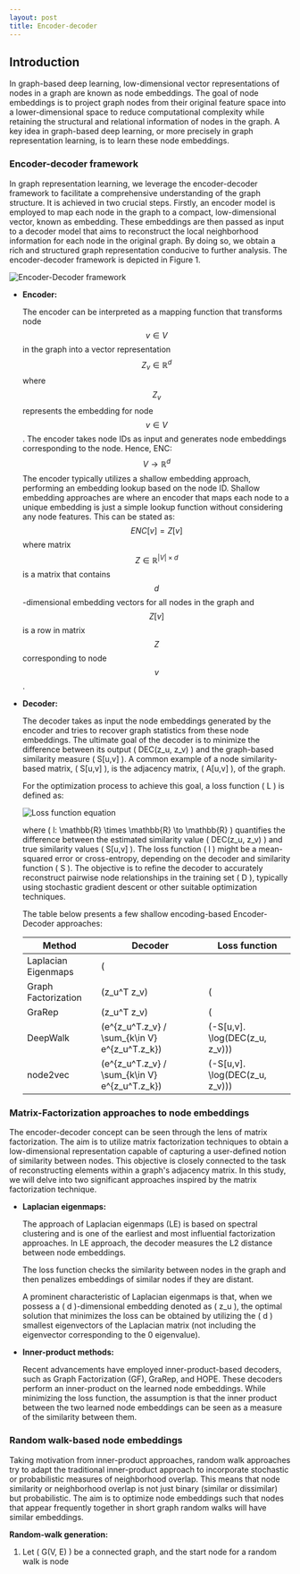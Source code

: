 ```yaml
---
layout: post
title: Encoder-decoder
---
```


## Introduction

In graph-based deep learning, low-dimensional vector representations of nodes in a graph are known as node embeddings. The goal of node embeddings is to project graph nodes from their original feature space into a lower-dimensional space to reduce computational complexity while retaining the structural and relational information of nodes in the graph. A key idea in graph-based deep learning, or more precisely in graph representation learning, is to learn these node embeddings.

### Encoder-decoder framework

In graph representation learning, we leverage the encoder-decoder framework to facilitate a comprehensive understanding of the graph structure. It is achieved in two crucial steps. Firstly, an encoder model is employed to map each node in the graph to a compact, low-dimensional vector, known as embedding. These embeddings are then passed as input to a decoder model that aims to reconstruct the local neighborhood information for each node in the original graph. By doing so, we obtain a rich and structured graph representation conducive to further analysis. The encoder-decoder framework is depicted in Figure 1.

![Encoder-Decoder framework](/graph-mining/assets/img/enc-dec.png)

- **Encoder:**

  The encoder can be interpreted as a mapping function that transforms node $$ v \in V $$ in the graph into a vector representation $$ Z_v \in \mathbb{R}^d $$ where $$ Z_v $$ represents the embedding for node $$ v \in V $$. The encoder takes node IDs as input and generates node embeddings corresponding to the node. Hence,
ENC: $$ V \to \mathbb{R}^d $$
The encoder typically utilizes a shallow embedding approach, performing an embedding lookup based on the node ID. Shallow embedding approaches are where an encoder that maps each node to a unique embedding is just a simple lookup function without considering any node features. This can be stated as:
$$ ENC[v] = Z[v] $$
where matrix $$ Z \in \mathbb{R} ^{\left| V \right| \times d} $$ is a matrix that contains $$ d $$-dimensional embedding vectors for all nodes in the graph and $$ Z[v] $$ is a row in matrix $$ Z $$ corresponding to node $$ v $$.

- **Decoder:**

  The decoder takes as input the node embeddings generated by the encoder and tries to recover graph statistics from these node embeddings. The ultimate goal of the decoder is to minimize the difference between its output \( DEC(z_u, z_v) \) and the graph-based similarity measure \( S[u,v] \). A common example of a node similarity-based matrix, \( S[u,v] \), is the adjacency matrix, \( A[u,v] \), of the graph.

  For the optimization process to achieve this goal, a loss function \( L \) is defined as:

  ![Loss function equation](https://render.githubusercontent.com/render/math?math=L%20%3D%20%5Csum_%7B(u%2Cv)%20%5Cin%20D%7D%20l(DEC(z_u%2C%20z_v)%2C%20S%5Bu%2Cv%5D))

  where \( l: \mathbb{R} \times \mathbb{R} \to \mathbb{R} \) quantifies the difference between the estimated similarity value \( DEC(z_u, z_v) \) and true similarity values \( S[u,v] \). The loss function \( l \) might be a mean-squared error or cross-entropy, depending on the decoder and similarity function \( S \). The objective is to refine the decoder to accurately reconstruct pairwise node relationships in the training set \( D \), typically using stochastic gradient descent or other suitable optimization techniques.

  The table below presents a few shallow encoding-based Encoder-Decoder approaches:

  | Method            | Decoder                      | Loss function                                    |
  |-------------------|------------------------------|--------------------------------------------------|
  | Laplacian Eigenmaps | \(||z_u - z_v||_2^2\)       | \(DEC(z_u, z_v) . S[u,v]\)                       |
  | Graph Factorization | \(z_u^T z_v\)               | \(||DEC(z_u, z_v) - S[u,v]||_2^2\)              |
  | GraRep            | \(z_u^T z_v\)                | \(||DEC(z_u, z_v) - S[u,v]||_2^2\)              |
  | DeepWalk          | \(e^{z_u^T.z_v} / \sum_{k\in V} e^{z_u^T.z_k}\) | \(-S[u,v]. \log(DEC(z_u, z_v))\)       |
  | node2vec          | \(e^{z_u^T.z_v} / \sum_{k\in V} e^{z_u^T.z_k}\) | \(-S[u,v]. \log(DEC(z_u, z_v))\)       |

### Matrix-Factorization approaches to node embeddings

The encoder-decoder concept can be seen through the lens of matrix factorization. The aim is to utilize matrix factorization techniques to obtain a low-dimensional representation capable of capturing a user-defined notion of similarity between nodes. This objective is closely connected to the task of reconstructing elements within a graph's adjacency matrix. In this study, we will delve into two significant approaches inspired by the matrix factorization technique.

- **Laplacian eigenmaps:**

  The approach of Laplacian eigenmaps (LE) is based on spectral clustering and is one of the earliest and most influential factorization approaches. In LE approach, the decoder measures the L2 distance between node embeddings.

  The loss function checks the similarity between nodes in the graph and then penalizes embeddings of similar nodes if they are distant.

  A prominent characteristic of Laplacian eigenmaps is that, when we possess a \( d \)-dimensional embedding denoted as \( z_u \), the optimal solution that minimizes the loss can be obtained by utilizing the \( d \) smallest eigenvectors of the Laplacian matrix (not including the eigenvector corresponding to the 0 eigenvalue).

- **Inner-product methods:**

  Recent advancements have employed inner-product-based decoders, such as Graph Factorization (GF), GraRep, and HOPE. These decoders perform an inner-product on the learned node embeddings. While minimizing the loss function, the assumption is that the inner product between the two learned node embeddings can be seen as a measure of the similarity between them.

### Random walk-based node embeddings

Taking motivation from inner-product approaches, random walk approaches try to adapt the traditional inner-product approach to incorporate stochastic or probabilistic measures of neighborhood overlap. This means that node similarity or neighborhood overlap is not just binary (similar or dissimilar) but probabilistic. The aim is to optimize node embeddings such that nodes that appear frequently together in short graph random walks will have similar embeddings.

**Random-walk generation:**

1. Let \( G(V, E) \) be a connected graph, and the start node for a random walk is node

